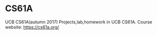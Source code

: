 # CS61A
UCB CS61A(autumn 2017)
Projects,lab,homework in UCB CS61A.
Course website: https://cs61a.org/
